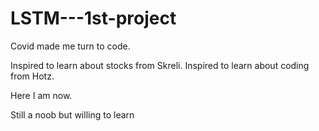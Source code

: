 # LSTM---1st-project

Covid made me turn to code.

Inspired to learn about stocks from Skreli.
Inspired to learn about coding from Hotz.

Here I am now. 

Still a noob but willing to learn
